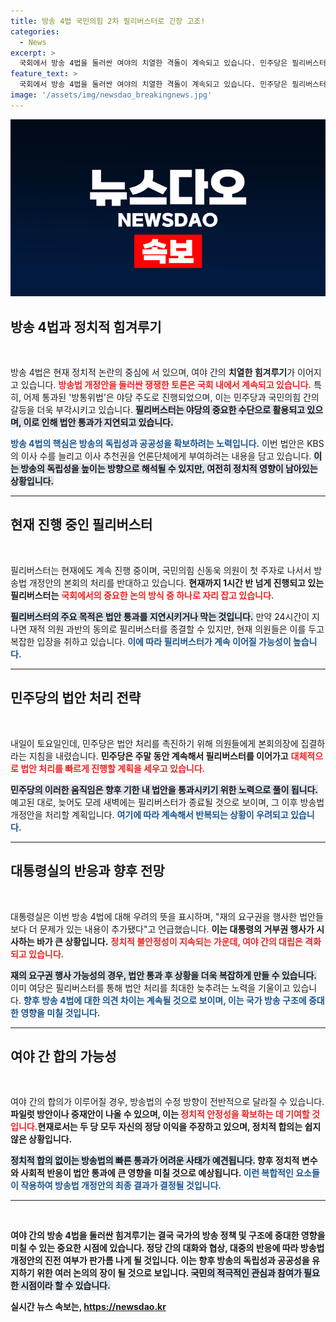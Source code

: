 ```yaml
---
title: 방송 4법 국민의힘 2차 필리버스터로 긴장 고조!
categories:
  - News
excerpt: >
  국회에서 방송 4법을 둘러싼 여야의 치열한 격돌이 계속되고 있습니다. 민주당은 필리버스터를 종료하고 법안 처리를 서두르겠다고 밝혔고, 국민의힘은 강력한 반발로 맞서고 있습니다. 과연 이 격돌의 끝은 어디일까요? 클릭하여 자세한 내용을 확인하세요!
feature_text: >
  국회에서 방송 4법을 둘러싼 여야의 치열한 격돌이 계속되고 있습니다. 민주당은 필리버스터를 종료하고 법안 처리를 서두르겠다고 밝혔고, 국민의힘은 강력한 반발로 맞서고 있습니다. 과연 이 격돌의 끝은 어디일까요? 클릭하여 자세한 내용을 확인하세요!
image: '/assets/img/newsdao_breakingnews.jpg'
---
```


<p><img src="/assets/img/newsdao_breakingnews.jpg" alt="bookingtag 속보" /></p>

<h2 data-ke-size="size26">방송 4법과 정치적 힘겨루기</h2>

<p data-ke-size="size16">&nbsp;</p>

<p>방송 4법은 현재 정치적 논란의 중심에 서 있으며, 여야 간의 <b>치열한 힘겨루기</b>가 이어지고 있습니다. <b><span style="color: #ee2323;">방송법 개정안을 둘러싼 쟁쟁한 토론은 국회 내에서 계속되고 있습니다.</span></b> 특히, 어제 통과된 '방통위법'은 야당 주도로 진행되었으며, 이는 민주당과 국민의힘 간의 갈등을 더욱 부각시키고 있습니다. <b><span style="background-color: #21538527;">필리버스터는 야당의 중요한 수단으로 활용되고 있으며, 이로 인해 법안 통과가 지연되고 있습니다.</span></b></p>

<p><b><span style="color: #1a5490;">방송 4법의 핵심은 방송의 독립성과 공공성을 확보하려는 노력입니다.</span></b> 이번 법안은 KBS의 이사 수를 늘리고 이사 추천권을 언론단체에게 부여하려는 내용을 담고 있습니다. <b><span style="background-color: #21538527;">이는 방송의 독립성을 높이는 방향으로 해석될 수 있지만, 여전히 정치적 영향이 남아있는 상황입니다.</span></b> </p>

<hr>

<h2 data-ke-size="size26">현재 진행 중인 필리버스터</h2>

<p data-ke-size="size16">&nbsp;</p>

<p>필리버스터는 현재에도 계속 진행 중이며, 국민의힘 신동욱 의원이 첫 주자로 나서서 방송법 개정안의 본회의 처리를 반대하고 있습니다. <b>현재까지 1시간 반 넘게 진행되고 있는 필리버스터는</b> <b><span style="color: #ee2323;">국회에서의 중요한 논의 방식 중 하나로 자리 잡고 있습니다.</span></b> </p>

<p><b><span style="background-color: #21538527;">필리버스터의 주요 목적은 법안 통과를 지연시키거나 막는 것입니다.</span></b> 만약 24시간이 지나면 재적 의원 과반의 동의로 필리버스터를 종결할 수 있지만, 현재 의원들은 이를 두고 복잡한 입장을 취하고 있습니다. <b><span style="color: #1a5490;">이에 따라 필리버스터가 계속 이어질 가능성이 높습니다.</span></b> </p>

<hr>

<h2 data-ke-size="size26">민주당의 법안 처리 전략</h2>

<p data-ke-size="size16">&nbsp;</p>

<p>내일이 토요일인데, 민주당은 법안 처리를 촉진하기 위해 의원들에게 본회의장에 집결하라는 지침을 내렸습니다. <b>민주당은 주말 동안 계속해서 필리버스터를 이어가고</b> <b><span style="color: #ee2323;">대체적으로 법안 처리를 빠르게 진행할 계획을 세우고 있습니다.</span></b></p>

<p><b><span style="background-color: #21538527;">민주당의 이러한 움직임은 향후 기한 내 법안을 통과시키기 위한 노력으로 풀이 됩니다. </span></b> 예고된 대로, 늦어도 모레 새벽에는 필리버스터가 종료될 것으로 보이며, 그 이후 방송법 개정안을 처리할 계획입니다. <b><span style="color: #1a5490;">여기에 따라 계속해서 반복되는 상황이 우려되고 있습니다.</span></b></p>

<hr>

<h2 data-ke-size="size26">대통령실의 반응과 향후 전망</h2>

<p data-ke-size="size16">&nbsp;</p>

<p>대통령실은 이번 방송 4법에 대해 우려의 뜻을 표시하며, "재의 요구권을 행사한 법안들보다 더 문제가 있는 내용이 추가됐다"고 언급했습니다. <b>이는 대통령의 거부권 행사가 시사하는 바가 큰 상황입니다.</b> <b><span style="color: #ee2323;">정치적 불안정성이 지속되는 가운데, 여야 간의 대립은 격화되고 있습니다.</span></b></p>

<p><b><span style="background-color: #21538527;">재의 요구권 행사 가능성의 경우, 법안 통과 후 상황을 더욱 복잡하게 만들 수 있습니다.</span></b> 이미 여당은 필리버스터를 통해 법안 처리를 최대한 늦추려는 노력을 기울이고 있습니다. <b><span style="color: #1a5490;">향후 방송 4법에 대한 의견 차이는 계속될 것으로 보이며, 이는 국가 방송 구조에 중대한 영향을 미칠 것입니다.</span></b></p>

<hr>

<h2 data-ke-size="size26">여야 간 합의 가능성</h2>

<p data-ke-size="size16">&nbsp;</p>

<p>여야 간의 합의가 이루어질 경우, 방송법의 수정 방향이 전반적으로 달라질 수 있습니다. <b>파일럿 방안이나 중재안이 나올 수 있으며, 이는 <b><span style="color: #ee2323;">정치적 안정성을 확보하는 데 기여할 것입니다.</span></b>현재로서는 두 당 모두 자신의 정당 이익을 주장하고 있으며, 정치적 합의는 쉽지 않은 상황입니다.</p>

<p><b><span style="background-color: #21538527;">정치적 합의 없이는 방송법의 빠른 통과가 어려운 사태가 예견됩니다.</span></b> 향후 정치적 변수와 사회적 반응이 법안 통과에 큰 영향을 미칠 것으로 예상됩니다. <b><span style="color: #1a5490;">이런 복합적인 요소들이 작용하여 방송법 개정안의 최종 결과가 결정될 것입니다.</span></b></p>

<hr>

<p data-ke-size="size16">&nbsp;</p>

<p>여야 간의 방송 4법을 둘러싼 힘겨루기는 결국 국가의 방송 정책 및 구조에 중대한 영향을 미칠 수 있는 중요한 시점에 있습니다. 정당 간의 대화와 협상, 대중의 반응에 따라 방송법 개정안의 진전 여부가 판가름 나게 될 것입니다. 이는 향후 방송의 독립성과 공공성을 유지하기 위한 여러 논의의 장이 될 것으로 보입니다. <b><span style="background-color: #21538527;">국민의 적극적인 관심과 참여가 필요한 시점이라 할 수 있습니다.</span></b></p>
실시간 뉴스 속보는, <a href="https://newsdao.kr" rel="dofollow">https://newsdao.kr</a>


